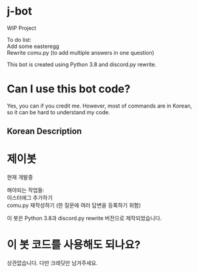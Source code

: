 # j-bot
WIP Project

To do list:  
Add some easteregg  
Rewrite comu.py (to add multiple answers in one question)  

This bot is created using Python 3.8 and discord.py rewrite.

# Can I use this bot code?
Yes, you can if you credit me. However, most of commands are in Korean, so it can be hard to understand my code.  

## Korean Description

# 제이봇
현재 개발중

해야되는 작업들:  
이스터에그 추가하기  
comu.py 재작성하기 (한 질문에 여러 답변을 등록하기 위함)  

이 봇은 Python 3.8과 discord.py rewrite 버전으로 제작되었습니다.

# 이 봇 코드를 사용해도 되나요?
상관없습니다. 다만 크레딧만 남겨주세요.

